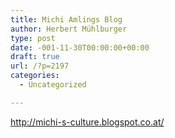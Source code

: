 ```yaml
---
title: Michi Amlings Blog
author: Herbert Mühlburger
type: post
date: -001-11-30T00:00:00+00:00
draft: true
url: /?p=2197
categories:
  - Uncategorized

---
```

http://michi-s-culture.blogspot.co.at/